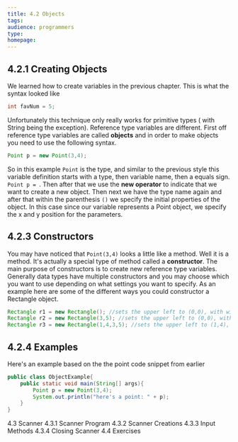 ```yaml
---
title: 4.2 Objects
tags:
audience: programmers
type:
homepage:
---
```

## 4.2.1 Creating Objects

We learned how to create variables in the previous chapter. This is what the syntax looked like

~~~java
int favNum = 5;
~~~

Unfortunately this technique only really works for primitive types ( with String being the exception). Reference type variables are different. First off reference type variables are called **objects** and in order to make objects you need to use the following syntax.

~~~java
Point p = new Point(3,4);
~~~

So in this example `Point` is the type, and similar to the previous style this variable definition starts with a type, then variable name, then a equals sign. `Point p = `. Then after that we use the **new operator** to indicate that we want to create a new object. Then next we have the type name again and after that within the parenthesis `()` we specify the initial properties of the object. In this case since our variable represents a Point object, we specify the x and y position for the parameters.

## 4.2.3 Constructors

You may have noticed that `Point(3,4)` looks a little like a method. Well it is a method. It's actually a special type of method called a **constructor**. The main purpose of constructors is to create new reference type variables. Generally data types have multiple constructors and you may choose which you want to use depending on what settings you want to specify. As an example here are some of the different ways you could constructor a Rectangle object.

~~~java
Rectangle r1 = new Rectangle(); //sets the upper left to (0,0), with width 0 and height 0
Rectangle r2 = new Rectangle(3,5); //sets the upper left to (0,0), with width 3 and height 5
Rectangle r3 = new Rectangle(1,4,3,5); //sets the upper left to (1,4), with width 3 and height 5
~~~

## 4.2.4 Examples

Here's an example based on the the point code snippet from earlier

~~~java
public class ObjectExample{
	public static void main(String[] args){
		Point p = new Point(3,4);
		System.out.println("here's a point: " + p);
	}
}
~~~
4.3 Scanner
	4.3.1 Scanner Program
	4.3.2 Scanner Creations
	4.3.3 Input Methods
	4.3.4 Closing Scanner
4.4 Exercises
